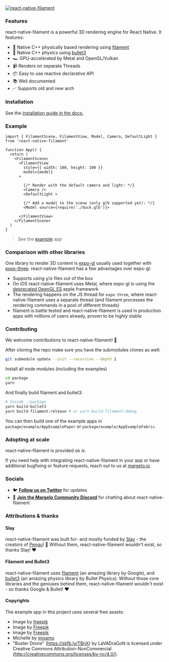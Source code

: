 <a href="https://margelo.io">
  <picture>
    <source media="(prefers-color-scheme: dark)" srcset="./img/banner-dark.png" />
    <source media="(prefers-color-scheme: light)" srcset="./img/banner-light.png" />
    <img alt="react-native-filament" src="./img/banner-light.png" />
  </picture>
</a>

<br />

### Features

react-native-filament is a powerful 3D rendering engine for React Native. It features:

* 🧊 Native C++ physically based rendering using [filament](https://github.com/google/filament)
* 🏀 Native C++ physics using [bullet3](https://github.com/bulletphysics/bullet3)
* 🏎️ GPU-accelerated by Metal and OpenGL/Vulkan
* 📹 Renders on separate Threads
* 📦 Easy to use reactive declarative API
* 📚 Well documented
* ✅ Supports old and new arch

### Installation

See the [installation guide in the docs.](https://margelo.github.io/react-native-filament/docs/guides)

### Example

```tsx
import { FilamentScene, FilamentView, Model, Camera, DefaultLight } from 'react-native-filament'

function App() {
  return (
    <FilamentScene>
      <FilamentView
        style={{ width: 100, height: 100 }}
        model={model}
      >

        {/* Render with the default camera and light: */}
        <Camera />
        <DefaultLight >

        {/* Add a model to the scene (only glb supported yet): */}
        <Model source={require('./duck.glb')}>

      </FilamentView>
    </FilamentScene>
  )
}
```

> See the [example](./package/example/Shared) app


### Comparison with other libraries

One library to render 3D content is [expo-gl](https://docs.expo.dev/versions/latest/sdk/gl-view) usually used together with [expo-three](https://www.npmjs.com/package/expo-three). react-native-filament has a few advantages over expo-gl:

- Supports using `glb` files out of the box
- On iOS react-native-filament uses Metal, where expo-gl is using the [deprecated OpenGL ES](https://developer.apple.com/documentation/opengles) apple framework
- The rendering happens on the JS thread for `expo-three`, where react-native-filament uses a separate thread (and filament processes the rendering commands in a pool of different threads)
- filament is battle tested and react-native-filament is used in production apps with millions of users already, proven to be highly stable


### Contributing

We welcome contributions to react-native-filament! 🎉

After cloning the repo make sure you have the submodules clones as well:

```sh
git submodule update --init --recursive --depth 1
```

Install all node modules (including the examples)

```sh
cd package
yarn
```

And finally build filament and bullet3:

```sh
# Inside ./package
yarn build-bullet3
yarn build-filament:release # or yarn build-filament:debug
```

You can then build one of the example apps in `package/example/AppExamplePaper` or `package/example/AppExampleFabric`.

### Adopting at scale

react-native-filament is provided _as is_.

If you need help with integrating react-native-filament in your app or have additional bugfixing or feature requests, reach out to us at [margelo.io](https://margelo.io).

### Socials

* 🐦 [**Follow us on Twitter**](https://twitter.com/margelo_io) for updates
* 💬 [**Join the Margelo Community Discord**](https://discord.gg/6CSHz2qAvA) for chatting about react-native-filament

### Attributions & thanks

#### Slay

react-native-filament was built for- and mostly funded by [Slay](https://www.slay.cool) - the creators of [Pengu](https://www.slay.cool/pengu)! 🐧 Without them, react-native-filament wouldn't exist, so thanks Slay! ❤️

#### Filament and Bullet3

react-native-filament uses [filament](https://github.com/google/filament) (an amazing library by Google), and [bullet3](https://github.com/bulletphysics/bullet3) (an amazing physics library by Bullet Physics). Without those core libraries and the geniuses behind them, react-native-filament wouldn't exist - so thanks Google & Bullet! ❤️

#### Copyrights

The example app in this project uses several free assets:
- Image by <a href="https://www.freepik.com/free-ai-image/space-travel-collage-design_94964745.htm#fromView=search&page=1&position=1&uuid=cf66f9c3-2d56-4228-a3cf-de7c07d418fb">freepik</a>
- Image by <a href="https://www.freepik.com/free-psd/3d-icon-product-management_44990845.htm#fromView=search&page=2&position=0&uuid=691aae54-efdf-451c-9112-0ff373e761e7">Freepik</a>
- Image by <a href="https://www.freepik.com/free-psd/3d-collection-with-hands-holding-smartphone_13678985.htm#fromView=search&page=1&position=3&uuid=7761a685-d1b6-4202-8505-9a872775cbbb">Freepik</a>
- Michelle by [mixamo](https://www.mixamo.com/#/?page=2&type=Character)
- "Buster Drone" (https://skfb.ly/TBnX) by LaVADraGoN is licensed under Creative Commons Attribution-NonCommercial (http://creativecommons.org/licenses/by-nc/4.0/).
